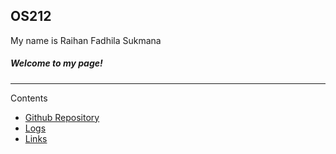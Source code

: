OS212
---
My name is Raihan Fadhila Sukmana
##### Welcome to my page!
---
Contents
* [Github Repository](https://github.com/raihanyx/os212)
* [Logs](https://raihanyx.github.io/os212/TXT/mylog.txt)
* [Links](links.md)


